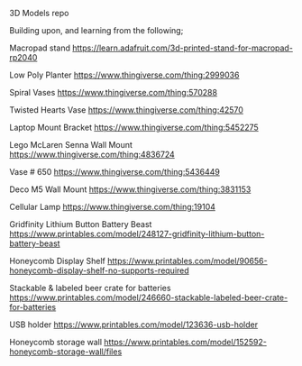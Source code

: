 3D Models repo

Building upon, and learning from the following;

Macropad stand
https://learn.adafruit.com/3d-printed-stand-for-macropad-rp2040

Low Poly Planter
https://www.thingiverse.com/thing:2999036

Spiral Vases
https://www.thingiverse.com/thing:570288

Twisted Hearts Vase
https://www.thingiverse.com/thing:42570

Laptop Mount Bracket
https://www.thingiverse.com/thing:5452275

Lego McLaren Senna Wall Mount
https://www.thingiverse.com/thing:4836724

Vase # 650
https://www.thingiverse.com/thing:5436449

Deco M5 Wall Mount
https://www.thingiverse.com/thing:3831153

Cellular Lamp
https://www.thingiverse.com/thing:19104

Gridfinity Lithium Button Battery Beast
https://www.printables.com/model/248127-gridfinity-lithium-button-battery-beast

Honeycomb Display Shelf
https://www.printables.com/model/90656-honeycomb-display-shelf-no-supports-required

Stackable & labeled beer crate for batteries
https://www.printables.com/model/246660-stackable-labeled-beer-crate-for-batteries

USB holder
https://www.printables.com/model/123636-usb-holder

Honeycomb storage wall
https://www.printables.com/model/152592-honeycomb-storage-wall/files
